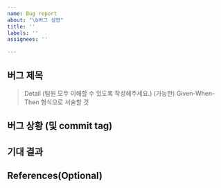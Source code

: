 ```yaml
---
name: Bug report
about: "\b버그 설명"
title: ''
labels: ''
assignees: ''

---
```


## 버그 제목

> Detail (팀원 모두 이해할 수 있도록 작성해주세요.)
(가능한) Given-When-Then 형식으로 서술할 것

## 버그 상황 (및 commit tag)

## 기대 결과


## References(Optional)
